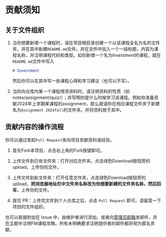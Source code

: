 # 贡献须知

## 关于文件组织

1. 当你想要新增一个课程时，请在项目根目录创建一个以该课程全名为名的文件夹，并在其中新建`README.md`文件。并在文件中加入一个一级标题，内容为课程名称，并注明课程代码和类型。如你新增一个名为*Investment*的课程，就在`README.md`文件中写入
    ```markdown
    # Investment
    ```
    然后你可以在其中写一些课程心得和学习建议（也可以不写）。

2. 当你向仓库内某一个课程增添资料时，请注明资料的性质（如notes/assignment/quiz/）；并写明你是什么时候学习该课程。例如你准备贡献2024年上学期某课程的assignment，那么就请你在相应课程文件夹下新建名为`Assignment 2024fall`的文件夹。并将资料放于其中。

## 贡献内容的操作流程

你可以通过发起`Pull Request`来向项目贡献资料或经验。
1.  首先Fork本项目，点击右上角的Fork按键即可。

2. 上传文件到已有文件夹：打开对应文件夹，点击绿色Download按钮旁的upload，上传你的文件。

3. 上传文件到新文件夹：打开任意文件夹，点击绿色Download按钮旁的upload，**把浏览器地址栏中文件夹名称改为你想要新建的文件夹名称，然后回车**，上传你的文件。

4. 提交 PR：上传完文件到个人仓库之后，点击 `Pull Request` 即可。请留意一下项目的文件组织。

也可以直接附加在 Issue 中，由维护者进行添加。或者向[管理员邮箱](mailto:fm-course@outlook.com)发邮件，并在主题中注明FM课程攻略。所有未明确要求注明提供者的邮件都将视为匿名贡献。
